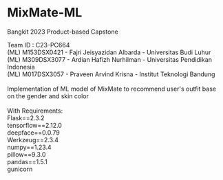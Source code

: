 # MixMate-ML
Bangkit 2023 Product-based Capstone

Team ID : C23-PC664 <br/>
(ML) M153DSX0421 - Fajri Jeisyazidan Albarda - Universitas Budi Luhur <br/>
(ML) M309DSX3077 - Ardian Hafizh Nurhilman - Universitas Pendidikan Indonesia <br/>
(ML) M017DSX3057 - Praveen Arvind Krisna - Institut Teknologi Bandung <br/>
<br/>
Implementation of ML model of MixMate to recommend user's outfit base on the gender and skin color
<br/> <br/>
With Requirements: <br/>
Flask==2.3.2 <br/>
tensorflow==2.12.0<br/>
deepface==0.0.79<br/>
Werkzeug==2.3.4<br/>
numpy==1.23.4<br/>
pillow==9.3.0<br/>
pandas==1.5.1<br/>
gunicorn
